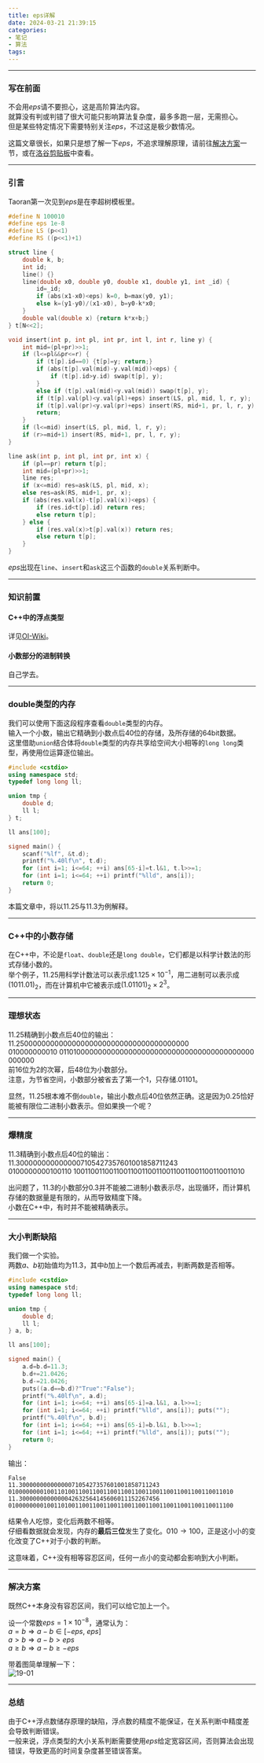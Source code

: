 ```yaml
---
title: eps详解
date: 2024-03-21 21:39:15
categories: 
- 笔记
- 算法
tags: 
---
```


---
### 写在前面
不会用$eps$请不要担心，这是高阶算法内容。  
就算没有判或判错了很大可能只影响算法复杂度，最多多跑一层，无需担心。  
但是某些特定情况下需要特别关注$eps$，不过这是极少数情况。

这篇文章很长，如果只是想了解一下$eps$，不追求理解原理，请前往[解决方案](../Detailed-Explanation-of-EPS/#解决方案)一节，或在[洛谷剪贴板](https://www.luogu.com.cn/paste/ox2b3zgd)中查看。

---
### 引言
Taoran第一次见到$eps$是在李超树模板里。
```cpp
#define N 100010
#define eps 1e-8
#define LS (p<<1)
#define RS ((p<<1)+1)

struct line {
	double k, b;
	int id;
	line() {}
	line(double x0, double y0, double x1, double y1, int _id) {
		id=_id;
		if (abs(x1-x0)<eps) k=0, b=max(y0, y1);
		else k=(y1-y0)/(x1-x0), b=y0-k*x0;
	}
	double val(double x) {return k*x+b;}
} t[N<<2];

void insert(int p, int pl, int pr, int l, int r, line y) {
	int mid=(pl+pr)>>1;
	if (l<=pl&&pr<=r) {
		if (t[p].id==0) {t[p]=y; return;}
		if (abs(t[p].val(mid)-y.val(mid))<eps) {
			if (t[p].id>y.id) swap(t[p], y);
		}
		else if (t[p].val(mid)<y.val(mid)) swap(t[p], y);
		if (t[p].val(pl)<y.val(pl)+eps) insert(LS, pl, mid, l, r, y);
		if (t[p].val(pr)<y.val(pr)+eps) insert(RS, mid+1, pr, l, r, y);
		return;
	}
	if (l<=mid) insert(LS, pl, mid, l, r, y);
	if (r>=mid+1) insert(RS, mid+1, pr, l, r, y);
}

line ask(int p, int pl, int pr, int x) {
	if (pl==pr) return t[p];
	int mid=(pl+pr)>>1;
	line res;
	if (x<=mid) res=ask(LS, pl, mid, x);
	else res=ask(RS, mid+1, pr, x);
	if (abs(res.val(x)-t[p].val(x))<eps) {
		if (res.id<t[p].id) return res;
		else return t[p];
	} else {
		if (res.val(x)>t[p].val(x)) return res;
		else return t[p];
	}
}

```
$eps$出现在`line`、`insert`和`ask`这三个函数的`double`关系判断中。

---
### 知识前置
#### C++中的浮点类型
详见[OI-Wiki](https://oi-wiki.org/lang/var/#%E6%B5%AE%E7%82%B9%E7%B1%BB%E5%9E%8B)。
#### 小数部分的进制转换
自己学去。

---
### double类型的内存
我们可以使用下面这段程序查看`double`类型的内存。  
输入一个小数，输出它精确到小数点后40位的存储，及所存储的64bit数据。  
这里借助`union`结合体将`double`类型的内存共享给空间大小相等的`long long`类型，再使用位运算逐位输出。
```cpp
#include <cstdio>
using namespace std;
typedef long long ll;

union tmp {
	double d;
	ll l;
} t;

ll ans[100];

signed main() {
	scanf("%lf", &t.d);
	printf("%.40lf\n", t.d);
	for (int i=1; i<=64; ++i) ans[65-i]=t.l&1, t.l>>=1;
	for (int i=1; i<=64; ++i) printf("%lld", ans[i]);
	return 0;
}

```
本篇文章中，将以$11.25$与$11.3$为例解释。

---
### C++中的小数存储
在C++中，不论是`float`、`double`还是`long double`，它们都是以科学计数法的形式存储小数的。  
举个例子，$11.25$用科学计数法可以表示成$1.125\times10^{-1}$，用二进制可以表示成$(1011.01)_2$，而在计算机中它被表示成$(1.01101)_2\times2^3$。

---
### 理想状态
$11.25$精确到小数点后$40$位的输出：$11.2500000000000000000000000000000000000000$  
$010000000010\ 0110100000000000000000000000000000000000000000000000$  
前$16$位为$2$的次幂，后$48$位为小数部分。  
注意，为节省空间，小数部分被省去了第一个$1$，只存储$.01101$。

显然，$11.25$根本难不倒`double`，输出小数点后40位依然正确。这是因为$0.25$恰好能被有限位二进制小数表示。但如果换一个呢？

---
### 爆精度
$11.3$精确到小数点后$40$位的输出：$11.3000000000000007105427357601001858711243$  
$0100000000100110\ 100110011001100110011001100110011001100110011010$

出问题了，$11.3$的小数部分$0.3$并不能被二进制小数表示尽，出现循环，而计算机存储的数据量是有限的，从而导致精度下降。  
小数在C++中，有时并不能被精确表示。

---
### 大小判断缺陷
我们做一个实验。  
两数$a$、$b$初始值均为$11.3$，其中$b$加上一个数后再减去，判断两数是否相等。
```cpp
#include <cstdio>
using namespace std;
typedef long long ll;

union tmp {
	double d;
	ll l;
} a, b;

ll ans[100];

signed main() {
	a.d=b.d=11.3;
	b.d+=21.0426;
	b.d-=21.0426;
	puts((a.d==b.d)?"True":"False");
	printf("%.40lf\n", a.d);
	for (int i=1; i<=64; ++i) ans[65-i]=a.l&1, a.l>>=1;
	for (int i=1; i<=64; ++i) printf("%lld", ans[i]); puts("");
	printf("%.40lf\n", b.d);
	for (int i=1; i<=64; ++i) ans[65-i]=b.l&1, b.l>>=1;
	for (int i=1; i<=64; ++i) printf("%lld", ans[i]); puts("");
	return 0;
}

```
输出：
```
False
11.3000000000000007105427357601001858711243
0100000000100110100110011001100110011001100110011001100110011010
11.3000000000000042632564145606011152267456
0100000000100110100110011001100110011001100110011001100110011100
```
结果令人吃惊，变化后两数不相等。  
仔细看数据就会发现，内存的**最后三位**发生了变化。$010\rightarrow100$，正是这小小的变化改变了C++对于小数的判断。

这意味着，C++没有相等容忍区间，任何一点小的变动都会影响到大小判断。

---
### 解决方案
既然C++本身没有容忍区间，我们可以给它加上一个。

设一个常数$eps=1\times10^{-8}$，通常认为：  
$a=b\Rightarrow a-b\in [-eps,\ eps]$  
$a>b\Rightarrow a-b> eps$  
$a\ge b\Rightarrow a-b\ge-eps$

带着图简单理解一下：  
<img src="../../img/19-01.jpg" alt="19-01" style="zoom:100%;" />  

---
### 总结
由于C++浮点数储存原理的缺陷，浮点数的精度不能保证，在关系判断中精度差会导致判断错误。  
一般来说，浮点类型的大小关系判断需要使用$eps$给定宽容区间，否则算法会出现错误，导致更高的时间复杂度甚至错误答案。
